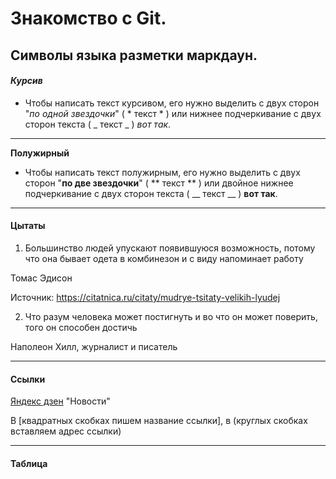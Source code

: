 # Знакомство с Git.


## Символы языка разметки маркдаун.

#### *Курсив*

* Чтобы написать текст курсивом, его нужно выделить с двух сторон "*по одной звездочки*" ( * текст * ) или нижнее подчеркивание с двух сторон текста ( _ текст _ ) _вот так_.

---

**Полужирный**

* Чтобы написать текст полужирным, его нужно выделить с двух сторон "**по две звездочки**" ( ** текст ** ) или двойное нижнее подчеркивание с двух сторон текста ( __ текст __ ) __вот так__.

---

#### Цытаты

1. Большинство людей упускают появившуюся возможность, потому что она бывает одета в комбинезон и с виду напоминает работу

Томас Эдисон

Источник: https://citatnica.ru/citaty/mudrye-tsitaty-velikih-lyudej

2. Что разум человека может постигнуть и во что он может поверить, того он способен достичь

Наполеон Хилл, журналист и писатель 

---

#### Ссылки

[Яндекс дзен](https://yandex.ru/) 
"Новости"

В [квадратных скобках пишем название ссылки], в (круглых скобках вставляем адрес ссылки)

---

#### Таблица